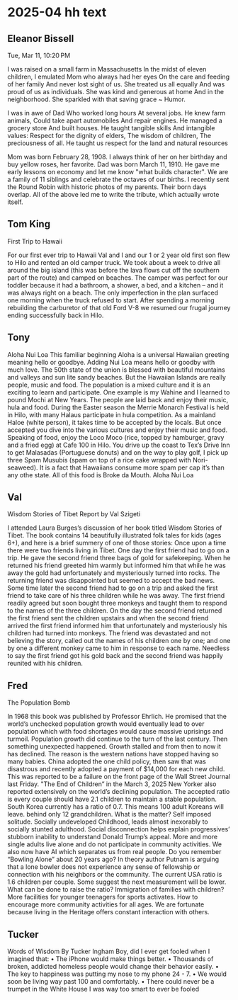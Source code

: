 # 2025-04 hh text


## Eleanor Bissell
Tue, Mar 11, 10:20 PM


I was raised on a small farm in Massachusetts
In the midst of eleven children,
I emulated Mom who always had her eyes
On the care and feeding of her family
And never lost sight of us.
She treated us all equally
And was proud of us as individuals.
She was kind and generous at home
And in the neighborhood.
She sparkled with that saving grace ~ Humor.

I was in awe of Dad
Who worked long hours
At several jobs.
He knew farm animals,
Could take apart automobiles
And repair engines.
He managed a grocery store
And built houses.
He taught tangible skills
And intangible values:
Respect for the dignity of elders,
The wisdom of children,
The preciousness of all.
He taught us respect for the land
and natural resources

Mom was born February 28, 1908. I always think of her on her birthday and buy yellow roses, her favorite. Dad was born March 11, 1910. He gave me early lessons on economy and let me know "what builds character". We are a family of 11 siblings and celebrate the octaves of our births. I recently sent the Round Robin with historic photos of my parents. Their born days overlap. All of the above led me to write the tribute, which actually wrote itself.


## Tom King

First Trip to Hawaii

For our first ever trip to Hawaii Val and I and our 1 or 2 year old first son flew to Hilo and rented an old camper truck. We took about a week to drive all around the big island (this was before the lava flows cut off the southern part of the route) and camped on beaches. The camper was perfect for our toddler because it had a bathroom, a shower, a bed, and a kitchen – and it was always right on a beach. The only imperfection in the plan surfaced one morning when the truck refused to start. After spending a morning rebuilding the carburetor of that old Ford V-8 we resumed our frugal journey ending successfully back in Hilo.


## Tony

Aloha Nui Loa
This familiar beginning Aloha is a universal Hawaiian greeting meaning hello or goodbye. Adding Nui Loa means hello or goodby with much love. The 50th state of the union is blessed with beautiful mountains and valleys and sun lite sandy beaches.
But the Hawaiian Islands are really people, music and food. The population is a mixed culture and it is an exciting to learn and participate. One example is my Wahine and I learned to pound Mochi at New Years. The people are laid back and enjoy their music, hula and food. During the Easter season the Merrie Monarch Festival is held in Hilo, with many Halaus participate in hula competition. 
As a mainland Haloe (white person), it takes time to be accepted by the locals. But once accepted you dive into the various cultures and enjoy their music and food. Speaking
of food, enjoy the Loco Moco (rice, topped by hamburger, gravy and a fried egg) at Cafe 100 in Hilo. You drive up the coast to Tex’s Drive Inn to get Malasadas (Portuguese donuts) and on the way to play golf, I pick up three Spam Musubis (spam on top of a rice cake wrapped with Nori-seaweed). It is a fact that Hawaiians consume more spam per cap it’s than any othe state. All of this food is Broke da Mouth.
Aloha Nui Loa

## Val

Wisdom Stories of Tibet
Report by Val Szigeti

I attended Laura Burges’s discussion of her book titled Wisdom Stories of Tibet. The book contains 14 beautifully illustrated folk tales for kids (ages 6+), and here is a brief summery of one of those stories:
Once upon a time there were two friends living in Tibet. One day the first friend had to go on a trip. He gave the second friend three bags of gold for safekeeping. When he returned his friend greeted him warmly but informed him that while he was away the gold had unfortunately and mysteriously turned into rocks. The returning friend was disappointed but seemed to accept the bad news. 
Some time later the second friend had to go on a trip and asked the first friend to take care of his three children while he was away. The first friend readily agreed but soon bought three monkeys and taught them to respond to the names of the three children. On the day the second friend returned the first friend sent the children upstairs and when the second friend arrived the first friend informed him that unfortunately and mysteriously his children had turned into monkeys. The friend was devastated and not believing the story, called out the names of his children one by one; and one by one a different monkey came to him in response to each name. 
Needless to say the first friend got his gold back and the second friend was happily reunited with his children. 

## Fred

The Population Bomb

In 1968 this book was published by Professor Ehrlich. He promised that the world’s unchecked population growth would eventually lead to over population which with food shortages would cause massive uprisings and turmoil. Population growth did continue to the turn of the last century. Then something unexpected happened. Growth stalled and from then to now it has declined.
The reason is the western nations have stopped having so many babies. China adopted the one child policy, then saw that was disastrous and recently adopted a payment of $14,000 for each new child. This was reported to be a failure on the front page of the Wall Street Journal last Friday.
"The End of Children” in the March 3, 2025 New Yorker also reported extensively on the world’s declining population.
The accepted ratio is every couple should have 2.1 children to maintain a stable population. South Korea currently has a ratio of 0.7. This means 100 adult Koreans will leave. behind only 12 grandchildren.
What is the matter? Self imposed solitude. Socially undeveloped Childhood, leads almost inexorably to socially stunted adulthood. Social disconnection helps explain progressives’ stubborn inability to understand Donald Trump’s appeal.
More and more single adults live alone and do not participate in community activities. We also now have AI which separates us from real people.
Do you remember “Bowling Alone” about 20 years ago? In theory author Putnam is arguing that a lone bowler does not experience any sense of fellowship or connection with his neighbors or the community.
The current USA ratio is 1.6 children per couple. Some suggest the next measurement will be lower. What can be done to raise the ratio? Immigration of families with children? More facilities for younger teenagers for sports activates. How to encourage more community activities for all ages.
We are fortunate because living in the Heritage offers constant interaction with others.


## Tucker

Words of Wisdom
By Tucker Ingham
Boy, did I ever get fooled when I imagined that:
•	The iPhone would make things better.
•	Thousands of broken, addicted homeless people would change their behavior easily.
•	The key to happiness was putting my nose to my phone 24 - 7.
•	We would soon be living way past 100 and comfortably.
•	There could never be a trumpet in the White House
I was way too smart to ever be fooled
